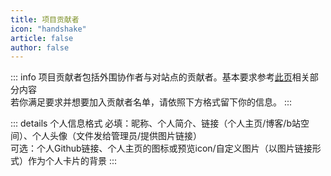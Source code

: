 ```yaml
---
title: 项目贡献者
icon: "handshake"
article: false
author: false
---
```

::: info
项目贡献者包括外围协作者与对站点的贡献者。基本要求参考[此页](https://wiki.takagi3.cn/guide/Start.html)相关部分内容<br/>
若你满足要求并想要加入贡献者名单，请依照下方格式留下你的信息。
:::

::: details 个人信息格式
必填：昵称、个人简介、链接（个人主页/博客/b站空间）、个人头像（文件发给管理员/提供图片链接）<br/>
可选：个人Github链接、个人主页的图标或预览icon/自定义图片（以图片链接形式）作为个人卡片的背景
:::

<VPCard
  title="一只鬆"
  desc="心有多宽，世界就有多远"
  logo="https://npm.elemecdn.com/yzsong06@latest/source/image/avator.webp"
  link="https://sotkg.link/"
  background="rgba(253, 230, 138, 0.15)"
/>
<VPCard
  title="木雨与风"
  desc="以自己的一切面对世间"
  logo="https://pic.mufeng086.com/i/2023/12/20/hcu3br.webp"
  link="https://mufeng086.com"
  background="rgba(253, 230, 138, 0.15)"
/>
<VPCard
  title="南栀"
  desc="高木同学天下第一！"
  logo="http://q.qlogo.cn/headimg_dl?dst_uin=2360372707&spec=640&img_type=png"
  link="https://litkg.com/"
  background="rgba(253, 230, 138, 0.15)"
/>
<VPCard
  title="WaterApple"
  desc="届ける言葉を今は育ててる"
  logo="https://waterapple09.com/wp-content/uploads/2023/05/v2-fb221a6bb99ca9f92873e453d62b030d_r.jpg"
  link="https://waterapple09.com"
  background="rgba(253, 230, 138, 0.15)"
/>
<VPCard
  title="-和光-同尘_"
  desc="故事的结局一定是好的，如果不好那一定是还没走到最后"
  logo="https://pic.mufeng086.com/i/2024/02/05/gpd7fd.webp"
  link="https://space.bilibili.com/1276377538"
  background="rgba(253, 230, 138, 0.15)"
/>

